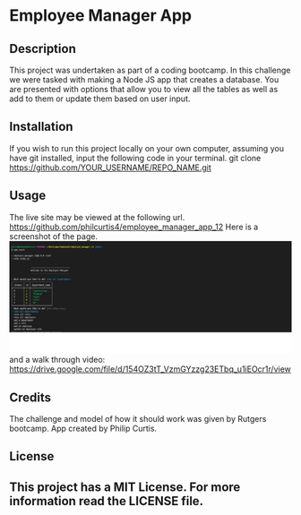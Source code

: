 # Employee Manager App
## Description
This project was undertaken as part of a coding bootcamp. In this challenge we were tasked with making a Node JS app that creates a database. You are presented with options that allow you to view all the tables as well as add to them or update them based on user input.

## Installation
If you wish to run this project locally on your own computer, assuming you have git installed, input the following code in your terminal.
git clone https://github.com/YOUR_USERNAME/REPO_NAME.git
## Usage
The live site may be viewed at the following url.
https://github.com/philcurtis4/employee_manager_app_12
Here is a screenshot of the page.
![Image of one table and app selection](./lib/images/screenshot.jpg)
and a walk through video:
https://drive.google.com/file/d/154OZ3tT_VzmGYzzg23ETbq_u1iEOcr1r/view

    
## Credits
The challenge and model of how it should work was given by Rutgers bootcamp. App created by Philip Curtis.
## License
This project has a MIT License. For more information read the LICENSE file.
---

